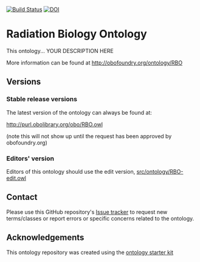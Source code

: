 [![Build Status](https://travis-ci.org/DanBerrios/RBO.svg?branch=master)](https://travis-ci.org/DanBerrios/RBO)
[![DOI](https://zenodo.org/badge/13996/DanBerrios/RBO.svg)](https://zenodo.org/badge/latestdoi/13996/DanBerrios/RBO)

# Radiation Biology Ontology

This ontology... YOUR DESCRIPTION HERE

More information can be found at http://obofoundry.org/ontology/RBO

## Versions

### Stable release versions

The latest version of the ontology can always be found at:

http://purl.obolibrary.org/obo/RBO.owl

(note this will not show up until the request has been approved by obofoundry.org)

### Editors' version

Editors of this ontology should use the edit version, [src/ontology/RBO-edit.owl](src/ontology/RBO-edit.owl)

## Contact

Please use this GitHub repository's [Issue tracker](https://github.com/DanBerrios/RBO/issues) to request new terms/classes or report errors or specific concerns related to the ontology.

## Acknowledgements

This ontology repository was created using the [ontology starter kit](https://github.com/INCATools/ontology-starter-kit)